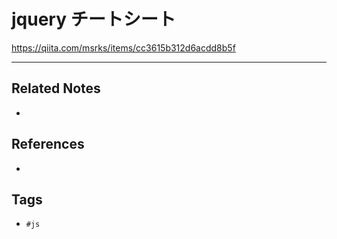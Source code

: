 # jquery チートシート
https://qiita.com/msrks/items/cc3615b312d6acdd8b5f

---
## Related Notes
- 

## References
- 

## Tags
- `#js` 